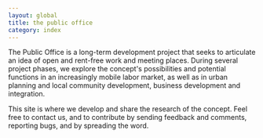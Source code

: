 ```yaml
---
layout: global
title: the public office
category: index
---
```


The Public Office is a long-term development project that seeks to articulate an idea of open and rent-free work and meeting places. During several project phases, we explore the concept's possibilities and potential functions in an increasingly mobile labor market, as well as in urban planning and local community development, business development and integration.

This site is where we develop and share the research of the concept. Feel free to contact us, and to contribute by sending feedback and comments, reporting bugs, and by spreading the word.
